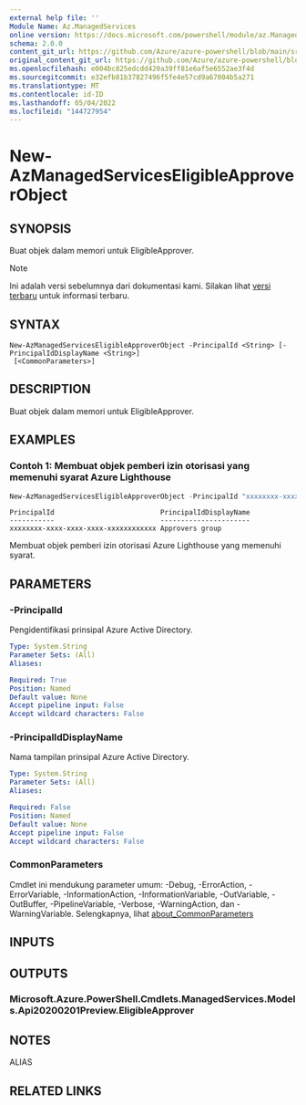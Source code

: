 ```yaml
---
external help file: ''
Module Name: Az.ManagedServices
online version: https://docs.microsoft.com/powershell/module/az.ManagedServices/new-AzManagedServicesEligibleApproverObject
schema: 2.0.0
content_git_url: https://github.com/Azure/azure-powershell/blob/main/src/ManagedServices/help/New-AzManagedServicesEligibleApproverObject.md
original_content_git_url: https://github.com/Azure/azure-powershell/blob/main/src/ManagedServices/help/New-AzManagedServicesEligibleApproverObject.md
ms.openlocfilehash: e004bc825edcdd420a39ff81e6af5e6552ae3f4d
ms.sourcegitcommit: e32efb81b37827496f5fe4e57cd9a67004b5a271
ms.translationtype: MT
ms.contentlocale: id-ID
ms.lasthandoff: 05/04/2022
ms.locfileid: "144727954"
---
```

# New-AzManagedServicesEligibleApproverObject

## SYNOPSIS
Buat objek dalam memori untuk EligibleApprover.

> [!NOTE]
>Ini adalah versi sebelumnya dari dokumentasi kami. Silakan lihat [versi terbaru](/powershell/module/az.managedservices/new-azmanagedserviceseligibleapproverobject) untuk informasi terbaru.

## SYNTAX

```
New-AzManagedServicesEligibleApproverObject -PrincipalId <String> [-PrincipalIdDisplayName <String>]
 [<CommonParameters>]
```

## DESCRIPTION
Buat objek dalam memori untuk EligibleApprover.

## EXAMPLES

### Contoh 1: Membuat objek pemberi izin otorisasi yang memenuhi syarat Azure Lighthouse
```powershell
New-AzManagedServicesEligibleApproverObject -PrincipalId "xxxxxxxx-xxxx-xxxx-xxxx-xxxxxxxxxxxx" -PrincipalIdDisplayName "Approvers group"
```

```output
PrincipalId                          PrincipalIdDisplayName
-----------                          ----------------------
xxxxxxxx-xxxx-xxxx-xxxx-xxxxxxxxxxxx Approvers group
```

Membuat objek pemberi izin otorisasi Azure Lighthouse yang memenuhi syarat.

## PARAMETERS

### -PrincipalId
Pengidentifikasi prinsipal Azure Active Directory.

```yaml
Type: System.String
Parameter Sets: (All)
Aliases:

Required: True
Position: Named
Default value: None
Accept pipeline input: False
Accept wildcard characters: False
```

### -PrincipalIdDisplayName
Nama tampilan prinsipal Azure Active Directory.

```yaml
Type: System.String
Parameter Sets: (All)
Aliases:

Required: False
Position: Named
Default value: None
Accept pipeline input: False
Accept wildcard characters: False
```

### CommonParameters
Cmdlet ini mendukung parameter umum: -Debug, -ErrorAction, -ErrorVariable, -InformationAction, -InformationVariable, -OutVariable, -OutBuffer, -PipelineVariable, -Verbose, -WarningAction, dan -WarningVariable. Selengkapnya, lihat [about_CommonParameters](http://go.microsoft.com/fwlink/?LinkID=113216)

## INPUTS

## OUTPUTS

### Microsoft.Azure.PowerShell.Cmdlets.ManagedServices.Models.Api20200201Preview.EligibleApprover

## NOTES

ALIAS

## RELATED LINKS

